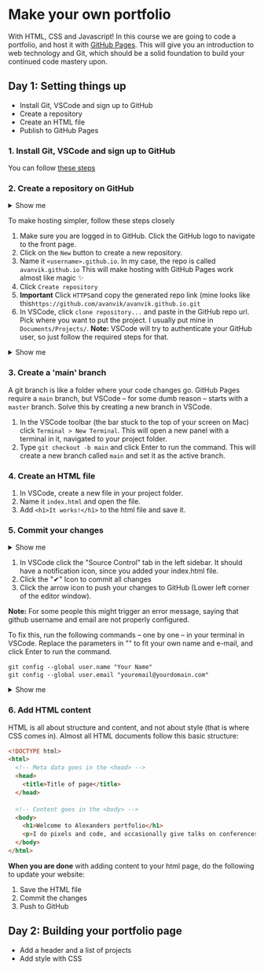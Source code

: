 # Make your own portfolio

With HTML, CSS and Javascript! In this course we are going to code a portfolio, and host it with [GitHub Pages](https://pages.github.com/). This will give you an introduction to web technology and Git, which should be a solid foundation to build your continued code mastery upon.

## Day 1: Setting things up

- Install Git, VSCode and sign up to GitHub
- Create a repository
- Create an HTML file
- Publish to GitHub Pages

### 1. Install Git, VSCode and sign up to GitHub

You can follow [these steps](./setup.md)

### 2. Create a repository on GitHub

<details>
	<summary>Show me</summary>

![Create repo](./assets/create-repo.gif)

</details>

To make hosting simpler, follow these steps closely

1. Make sure you are logged in to GitHub. Click the GitHub logo to navigate to the front page.
2. Click on the `New` button to create a new repository.
3. Name it `<username>.github.io`. In my case, the repo is called `avanvik.github.io` This will make hosting with GitHub Pages work almost like magic ✨
4. Click `Create repository`
5. **Important** Click `HTTPS`and copy the generated repo link (mine looks like this`https://github.com/avanvik/avanvik.github.io.git`
6. In VSCode, click `clone repository...` and paste in the GitHub repo url. Pick where you want to put the project. I usually put mine in `Documents/Projects/`. **Note:** VSCode will try to authenticate your GitHub user, so just follow the required steps for that.

<details>
	<summary>Show me</summary>

![Clone repo](./assets/clone-repo.gif)

</details>

### 3. Create a 'main' branch

A git branch is like a folder where your code changes go. GitHub Pages require a `main` branch, but VSCode – for some dumb reason – starts with a `master` branch. Solve this by creating a new branch in VSCode.

1. In the VSCode toolbar (the bar stuck to the top of your screen on Mac) click `Terminal > New Terminal`. This will open a new panel with a terminal in it, navigated to your project folder.
2. Type `git checkout -b main` and click Enter to run the command. This will create a new branch called `main` and set it as the active branch.

### 4. Create an HTML file

1. In VSCode, create a new file in your project folder.
2. Name it `index.html` and open the file.
3. Add `<h1>It works!</h1>` to the html file and save it.

### 5. Commit your changes

<details>
	<summary>Show me</summary>

![Commit changes GIF](./assets/add-and-commit.gif)

</details>

1. In VSCode click the "Source Control" tab in the left sidebar. It should have a notification icon, since you added your index.html file.
2. Click the "✔" Icon to commit all changes
3. Click the arrow icon to push your changes to GitHub (Lower left corner of the editor window).

**Note:** For some people this might trigger an error message, saying that github username and email are not properly configured.

To fix this, run the following commands – one by one – in your terminal in VSCode. Replace the parameters in "" to fit your own name and e-mail, and click Enter to run the command.

```
git config --global user.name "Your Name"
git config --global user.email "youremail@yourdomain.com"
```

<details>
	<summary>Show me</summary>

![Fix git in terminal](./assets/terminal.png)

</details>

### 6. Add HTML content

HTML is all about structure and content, and not about style (that is where CSS comes in). Almost all HTML documents follow this basic structure:

```html
<!DOCTYPE html>
<html>
  <!-- Meta data goes in the <head> -->
  <head>
    <title>Title of page</title>
  </head>

  <!-- Content goes in the <body> -->
  <body>
    <h1>Welcome to Alexanders portfolio</h1>
    <p>I do pixels and code, and occasionally give talks on conferences</p>
  </body>
</html>
```

**When you are done** with adding content to your html page, do the following to update your website:

1. Save the HTML file
2. Commit the changes
3. Push to GitHub

## Day 2: Building your portfolio page

- Add a header and a list of projects
- Add style with CSS

